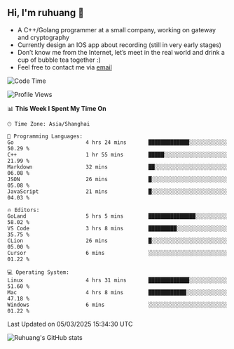 ## Hi, I'm ruhuang 👋

- A C++/Golang programmer at a small company, working on gateway and cryptography
- Currently design an IOS app about recording (still in very early stages)
- Don’t know me from the Internet, let’s meet in the real world and drink a cup of bubble tea together :)
- Feel free to contact me via [email](mailto:ruhuang2001@gmail.com)
<!--START_SECTION:waka-->
![Code Time](http://img.shields.io/badge/Code%20Time-334%20hrs%2058%20mins-blue)

![Profile Views](http://img.shields.io/badge/Profile%20Views-0-blue)

📊 **This Week I Spent My Time On** 

```text
🕑︎ Time Zone: Asia/Shanghai

💬 Programming Languages: 
Go                       4 hrs 24 mins       █████████████░░░░░░░░░░░░   50.29 % 
C++                      1 hr 55 mins        █████░░░░░░░░░░░░░░░░░░░░   21.99 % 
Markdown                 32 mins             ██░░░░░░░░░░░░░░░░░░░░░░░   06.08 % 
JSON                     26 mins             █░░░░░░░░░░░░░░░░░░░░░░░░   05.08 % 
JavaScript               21 mins             █░░░░░░░░░░░░░░░░░░░░░░░░   04.03 % 

🔥 Editors: 
GoLand                   5 hrs 5 mins        ███████████████░░░░░░░░░░   58.02 % 
VS Code                  3 hrs 8 mins        █████████░░░░░░░░░░░░░░░░   35.75 % 
CLion                    26 mins             █░░░░░░░░░░░░░░░░░░░░░░░░   05.00 % 
Cursor                   6 mins              ░░░░░░░░░░░░░░░░░░░░░░░░░   01.22 % 

💻 Operating System: 
Linux                    4 hrs 31 mins       █████████████░░░░░░░░░░░░   51.60 % 
Mac                      4 hrs 8 mins        ████████████░░░░░░░░░░░░░   47.18 % 
Windows                  6 mins              ░░░░░░░░░░░░░░░░░░░░░░░░░   01.22 % 
```


 Last Updated on 05/03/2025 15:34:30 UTC
<!--END_SECTION:waka-->

![Ruhuang's GitHub stats](https://github-readme-stats.vercel.app/api?username=ruhuang2001&count_private=true&hide_title=true&show_icons=true&theme=vue)

